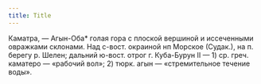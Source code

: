 ```yaml
---
title: Title
---
```


Каматра, — Агын-Оба* голая гора с плоской вершиной и иссеченными овражками
склонами. Над с-вост. окраиной нп Морское (Судак.), на п. берегу р. Шелен;
дальний ю-вост. отрог г. Куба-Бурун II — 1) ср. греч. каматеро — «рабочий вол»;
2) тюрк. агын — «стремительное течение воды».
